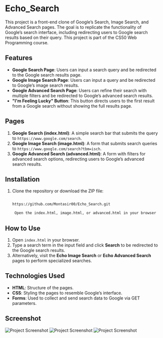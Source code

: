 
# Echo_Search

This project is a front-end clone of Google’s Search, Image Search, and Advanced Search pages. The goal is to replicate the functionality of Google’s search interface, including redirecting users to Google search results based on their query. This project is part of the CS50 Web Programming course.

## Features

- **Google Search Page**: Users can input a search query and be redirected to the Google search results page.
- **Google Image Search Page**: Users can input a query and be redirected to Google’s image search results.
- **Google Advanced Search Page**: Users can refine their search with multiple filters and be redirected to Google’s advanced search results.
- **"I'm Feeling Lucky" Button**: This button directs users to the first result from a Google search without showing the full results page.

## Pages

1. **Google Search (index.html)**: A simple search bar that submits the query to `https://www.google.com/search`.
2. **Google Image Search (image.html)**: A form that submits search queries to `https://www.google.com/search?tbm=isch`.
3. **Google Advanced Search (advanced.html)**: A form with filters for advanced search options, redirecting users to Google’s advanced search results.

## Installation

1. Clone the repository or download the ZIP file:

   ```bash

   https://github.com/Montasir00/Echo_Search.git

    Open the index.html, image.html, or advanced.html in your browser to view the pages locally.

## How to Use

1. Open `index.html` in your browser.
2. Type a search term in the input field and click **Search** to be redirected to the Google search results.
3. Alternatively, visit the **Echo Image Search** or **Echo Advanced Search** pages to perform specialized searches.

## Technologies Used

- **HTML**: Structure of the pages.
- **CSS**: Styling the pages to resemble Google’s interface.
- **Forms**: Used to collect and send search data to Google via GET parameters.

## Screenshot
![Project Screenshot](pictures/index.png)
![Project Screenshot](pictures/Echo_image_search.png)
![Project Screenshot](pictures/Echo_Advanced_Search.png)
